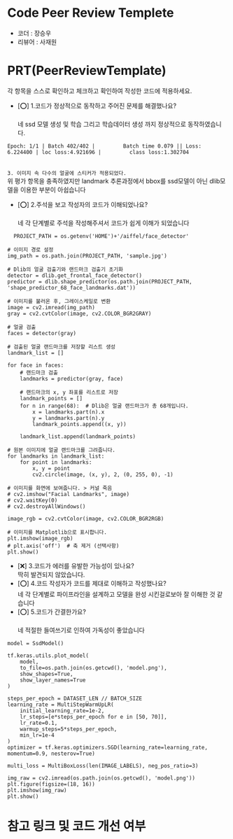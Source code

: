 # Code Peer Review Templete
- 코더 : 장승우
- 리뷰어 : 사재원

# PRT(PeerReviewTemplate)
각 항목을 스스로 확인하고 체크하고 확인하여 작성한 코드에 적용하세요.
- [⭕] 1.코드가 정상적으로 동작하고 주어진 문제를 해결했나요?
  <br><br>네 ssd 모델 생성 및 학습 그리고 학습데이터 생성 까지 정상적으로 동작하였습니다.
```
Epoch: 1/1 | Batch 402/402 |         Batch time 0.079 || Loss: 6.224400 | loc loss:4.921696 |         class loss:1.302704  
```
  <br>```3. 이미지 속 다수의 얼굴에 스티커가 적용되었다.```<br> 위 평가 항목을 충족하였지만 landmark 추론과정에서 bbox를 ssd모델이 아닌 dlib모델을 이용한 부분이 아쉽습니다

- [⭕] 2.주석을 보고 작성자의 코드가 이해되었나요?
  <br><br>네 각 단계별로 주석을 작성해주셔서 코드가 쉽게 이해가 되었습니다
```
  PROJECT_PATH = os.getenv('HOME')+'/aiffel/face_detector'

# 이미지 경로 설정
img_path = os.path.join(PROJECT_PATH, 'sample.jpg')

# Dlib의 얼굴 검출기와 랜드마크 검출기 초기화
detector = dlib.get_frontal_face_detector()
predictor = dlib.shape_predictor(os.path.join(PROJECT_PATH, 'shape_predictor_68_face_landmarks.dat'))

# 이미지를 불러온 후, 그레이스케일로 변환
image = cv2.imread(img_path)
gray = cv2.cvtColor(image, cv2.COLOR_BGR2GRAY)

# 얼굴 검출
faces = detector(gray)

# 검출된 얼굴 랜드마크를 저장할 리스트 생성
landmark_list = []

for face in faces:
    # 랜드마크 검출
    landmarks = predictor(gray, face)
    
    # 랜드마크의 x, y 좌표를 리스트로 저장
    landmark_points = []
    for n in range(68):  # Dlib은 얼굴 랜드마크가 총 68개입니다.
        x = landmarks.part(n).x
        y = landmarks.part(n).y
        landmark_points.append((x, y))
    
    landmark_list.append(landmark_points)

# 원본 이미지에 얼굴 랜드마크를 그려줍니다.
for landmarks in landmark_list:
    for point in landmarks:
        x, y = point
        cv2.circle(image, (x, y), 2, (0, 255, 0), -1)

# 이미지를 화면에 보여줍니다. > 커널 죽음
# cv2.imshow("Facial Landmarks", image)
# cv2.waitKey(0)
# cv2.destroyAllWindows()

image_rgb = cv2.cvtColor(image, cv2.COLOR_BGR2RGB)

# 이미지를 Matplotlib으로 표시합니다.
plt.imshow(image_rgb)
# plt.axis('off')  # 축 제거 (선택사항)
plt.show()
```
- [❌] 3.코드가 에러를 유발한 가능성이 있나요?
<br> 딱히 발견되지 않았습니다.<br> 
- [⭕] 4.코드 작성자가 코드를 제대로 이해하고 작성했나요?
  <br> 네 각 단계별로 파이프라인을 설계하고 모델을 완성 시킨걸로보아 잘 이해한 것 같습니다 <br>
- [⭕] 5.코드가 간결한가요?
  <br><br> 네 적절한 들여쓰기로 인하여 가독성이 좋았습니다
```
model = SsdModel()

tf.keras.utils.plot_model(
    model,
    to_file=os.path.join(os.getcwd(), 'model.png'),
    show_shapes=True,
    show_layer_names=True
)

steps_per_epoch = DATASET_LEN // BATCH_SIZE
learning_rate = MultiStepWarmUpLR(
    initial_learning_rate=1e-2,
    lr_steps=[e*steps_per_epoch for e in [50, 70]],
    lr_rate=0.1,
    warmup_steps=5*steps_per_epoch,
    min_lr=1e-4
)
optimizer = tf.keras.optimizers.SGD(learning_rate=learning_rate, momentum=0.9, nesterov=True)

multi_loss = MultiBoxLoss(len(IMAGE_LABELS), neg_pos_ratio=3)

img_raw = cv2.imread(os.path.join(os.getcwd(), 'model.png'))
plt.figure(figsize=(18, 16))
plt.imshow(img_raw)
plt.show()
```

# 참고 링크 및 코드 개선 여부
